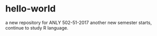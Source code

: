 # hello-world
a new repository for ANLY 502-51-2017
another new semester starts, continue to study R language.
